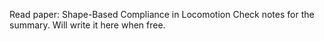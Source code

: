 Read paper: Shape-Based Compliance in Locomotion
Check notes for the summary. Will write it here when free.